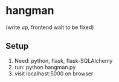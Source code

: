 # hangman

(write up, frontend wait to be fixed)
## Setup
1. Need: python, flask, flask-SQLAlchemy
2. run: python hangman.py
3. visit localhost:5000 on browser
